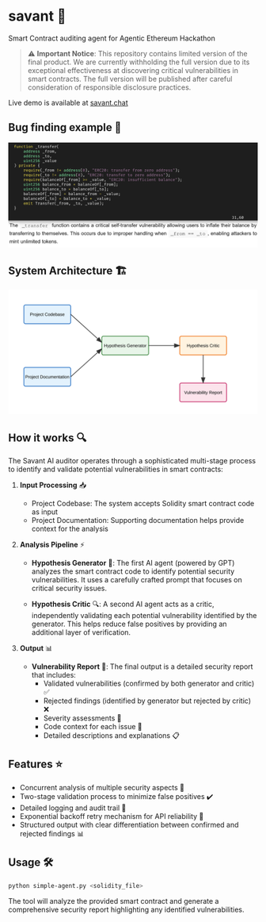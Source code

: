 # savant 🤖
Smart Contract auditing agent for Agentic Ethereum Hackathon

> ⚠️ **Important Notice**: This repository contains limited version of the final product. We are currently withholding the full version due to its exceptional effectiveness at discovering critical vulnerabilities in smart contracts. The full version will be published after careful consideration of responsible disclosure practices.

Live demo is available at [savant.chat](https://savant.chat/)

## Bug finding example 🐛

![Bug finding example](assets/2025-02-08_02-17.png)

## System Architecture 🏗️

![Savant AI Auditor Architecture](assets/diagram.svg)

## How it works 🔍

The Savant AI auditor operates through a sophisticated multi-stage process to identify and validate potential vulnerabilities in smart contracts:

1. **Input Processing** 📥
   - Project Codebase: The system accepts Solidity smart contract code as input
   - Project Documentation: Supporting documentation helps provide context for the analysis

2. **Analysis Pipeline** ⚡
   - **Hypothesis Generator** 🧪: The first AI agent (powered by GPT) analyzes the smart contract code to identify potential security vulnerabilities. It uses a carefully crafted prompt that focuses on critical security issues.

   - **Hypothesis Critic** 🔍: A second AI agent acts as a critic, independently validating each potential vulnerability identified by the generator. This helps reduce false positives by providing an additional layer of verification.

3. **Output** 📊
   - **Vulnerability Report** 📝: The final output is a detailed security report that includes:
     - Validated vulnerabilities (confirmed by both generator and critic) ✅
     - Rejected findings (identified by generator but rejected by critic) ❌
     - Severity assessments 🚨
     - Code context for each issue 📄
     - Detailed descriptions and explanations 📋

## Features ⭐

- Concurrent analysis of multiple security aspects 🔄
- Two-stage validation process to minimize false positives ✔️
- Detailed logging and audit trail 📝
- Exponential backoff retry mechanism for API reliability 🔁
- Structured output with clear differentiation between confirmed and rejected findings 📊

## Usage 🛠️

```bash
python simple-agent.py <solidity_file>
```

The tool will analyze the provided smart contract and generate a comprehensive security report highlighting any identified vulnerabilities.
